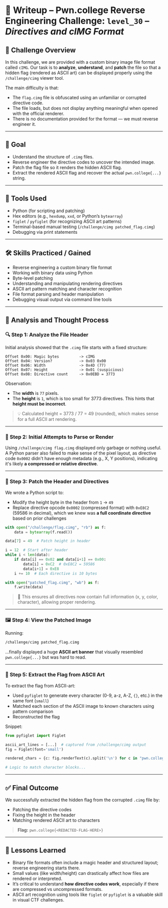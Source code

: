 # 📄 Writeup – Pwn.college Reverse Engineering Challenge: `level_30` – *Directives and cIMG Format*

## 🧠 Challenge Overview

In this challenge, we are provided with a custom binary image file format called `cIMG`. Our task is to **analyze**, **understand**, and **patch** the file so that a hidden flag (rendered as ASCII art) can be displayed properly using the `/challenge/cimg` viewer tool.

The main difficulty is that:

* The `flag.cimg` file is obfuscated using an unfamiliar or corrupted directive code.
* The file loads, but does not display anything meaningful when opened with the official renderer.
* There is no documentation provided for the format — we must reverse engineer it.

---

## 🎯 Goal

* Understand the structure of `.cimg` files.
* Reverse engineer the directive codes to uncover the intended image.
* Patch the flag file so it renders the hidden ASCII flag.
* Extract the rendered ASCII flag and recover the actual `pwn.college{...}` string.

---

## 🧰 Tools Used

* Python (for scripting and patching)
* Hex editors (e.g., `hexdump`, `xxd`, or Python’s `bytearray`)
* `figlet` / `pyfiglet` (for recognizing ASCII art patterns)
* Terminal-based manual testing (`/challenge/cimg patched_flag.cimg`)
* Debugging via print statements

---

## 🛠️ Skills Practiced / Gained

* Reverse engineering a custom binary file format
* Working with binary data using Python
* Byte-level patching
* Understanding and manipulating rendering directives
* ASCII art pattern matching and character recognition
* File format parsing and header manipulation
* Debugging visual output via command line tools

---

## 🧩 Analysis and Thought Process

### 🔍 Step 1: Analyze the File Header

Initial analysis showed that the `.cimg` file starts with a fixed structure:

```
Offset 0x00: Magic bytes         -> cIMG
Offset 0x04: Version?            -> 0x03 0x00
Offset 0x06: Width               -> 0x4D (77)
Offset 0x07: Height              -> 0x01 (suspicious)
Offset 0x08: Directive count     -> 0x0EBD = 3773
```

Observation:

* The **width** is `77` pixels.
* The **height** is `1`, which is too small for 3773 directives. This hints that **height must be incorrect**.

> 💡 Calculated height = 3773 / 77 = 49 (rounded), which makes sense for a full ASCII art rendering.

---

### 🧪 Step 2: Initial Attempts to Parse or Render

Using `/challenge/cimg flag.cimg` displayed only garbage or nothing useful. A Python parser also failed to make sense of the pixel layout, as directive code `0x0002` didn't have enough metadata (e.g., X, Y positions), indicating it's likely **a compressed or relative directive**.

---

### 🔨 Step 3: Patch the Header and Directives

We wrote a Python script to:

* Modify the height byte in the header from `1` → `49`
* Replace directive opcode `0x0002` (compressed format) with `0xE8C2` (59586 in decimal), which we knew was **a full coordinate directive** based on prior challenges

```python
with open("/challenge/flag.cimg", "rb") as f:
    data = bytearray(f.read())

data[7] = 49  # Patch height in header

i = 12  # Start after header
while i < len(data):
    if data[i] == 0x02 and data[i+1] == 0x00:
        data[i] = 0xC2  # 0xE8C2 = 59586
        data[i+1] = 0xE8
    i += 10  # Each directive is 10 bytes

with open("patched_flag.cimg", "wb") as f:
    f.write(data)
```

> 📌 This ensures all directives now contain full information (x, y, color, character), allowing proper rendering.

---

### 🖼️ Step 4: View the Patched Image

Running:

```bash
/challenge/cimg patched_flag.cimg
```

…finally displayed a huge **ASCII art banner** that visually resembled `pwn.college{...}` but was hard to read.

---

### 🔡 Step 5: Extract the Flag from ASCII Art

To extract the flag from ASCII-art:

* Used `pyfiglet` to generate every character (0-9, a-z, A-Z, `{}`, etc.) in the same font (`small`)
* Matched each section of the ASCII image to known characters using pattern comparison
* Reconstructed the flag

Snippet:

```python
from pyfiglet import Figlet

ascii_art_lines = [...]  # captured from /challenge/cimg output
fig = Figlet(font='small')

rendered_chars = {c: fig.renderText(c).split('\n') for c in "pwn.college{}0123456789"}

# Logic to match character blocks...
```

---

## ✅ Final Outcome

We successfully extracted the hidden flag from the corrupted `.cimg` file by:

* Patching the directive codes
* Fixing the height in the header
* Matching rendered ASCII art to characters

> **Flag:** `pwn.college{<REDACTED-FLAG-HERE>}`

---

## 📘 Lessons Learned

* Binary file formats often include a magic header and structured layout; reverse engineering starts there.
* Small values (like width/height) can drastically affect how files are rendered or interpreted.
* It’s critical to understand **how directive codes work**, especially if there are compressed vs uncompressed formats.
* ASCII art recognition using tools like `figlet` or `pyfiglet` is a valuable skill in visual CTF challenges.

